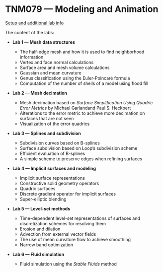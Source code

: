# TNM079 — Modeling and Animation

[Setup and additional lab info](setup.md)

The content of the labs:

- **Lab 1 — Mesh data structures**

  - The half-edge mesh and how it is used to find neighborhood information
  - Vertex and face normal calculations
  - Surface area and mesh volume calculations
  - Gaussian and mean curvature
  - Genus classification using the Euler-Poincaré formula
  - Computation of the number of shells of a model using flood fill

- **Lab 2 — Mesh decimation**

  - Mesh decimation based on _Surface Simplification Using Quadric Error Metrics_ by Michael Garlandand Paul S. Heckbert
  - Alterations to the error metric to achieve more decimation on surfaces that are not seen
  - Visualization of the error quadrics

- **Lab 3 — Splines and subdivision**

  - Subdivision curves based on B-splines
  - Surface subdivision based on Loop’s subdivision scheme
  - Efficient evaluation of B-splines
  - A simple scheme to preserve edges when refining surfaces

- **Lab 4 — Implicit surfaces and modeling**

  - Implicit surface representations
  - Constructive solid geometry operators
  - Quadric surfaces
  - Discrete gradient operator for implicit surfaces
  - Super-elliptic blending

- **Lab 5 — Level-set methods**

  - Time-dependent level-set representations of surfaces and discretization schemes for resolving them
  - Erosion and dilation
  - Advection from external vector fields
  - The use of mean curvature flow to achieve smoothing
  - Narrow band optimization

- **Lab 6 — Fluid simulation**
  - Fluid simulation using the _Stable Fluids_ method
